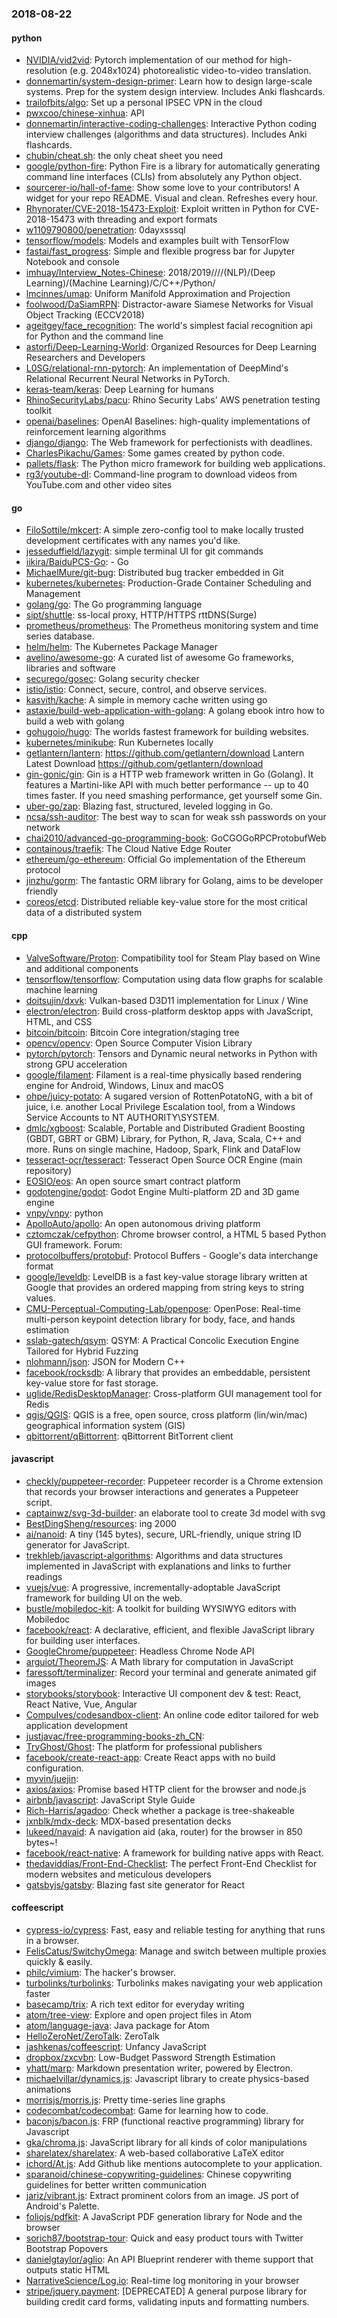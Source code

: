 ### 2018-08-22

#### python
* [NVIDIA/vid2vid](https://github.com/NVIDIA/vid2vid): Pytorch implementation of our method for high-resolution (e.g. 2048x1024) photorealistic video-to-video translation.
* [donnemartin/system-design-primer](https://github.com/donnemartin/system-design-primer): Learn how to design large-scale systems. Prep for the system design interview. Includes Anki flashcards.
* [trailofbits/algo](https://github.com/trailofbits/algo): Set up a personal IPSEC VPN in the cloud
* [pwxcoo/chinese-xinhua](https://github.com/pwxcoo/chinese-xinhua): API
* [donnemartin/interactive-coding-challenges](https://github.com/donnemartin/interactive-coding-challenges): Interactive Python coding interview challenges (algorithms and data structures). Includes Anki flashcards.
* [chubin/cheat.sh](https://github.com/chubin/cheat.sh): the only cheat sheet you need
* [google/python-fire](https://github.com/google/python-fire): Python Fire is a library for automatically generating command line interfaces (CLIs) from absolutely any Python object.
* [sourcerer-io/hall-of-fame](https://github.com/sourcerer-io/hall-of-fame):  Show some love to your contributors! A widget for your repo README. Visual and clean. Refreshes every hour.
* [Rhynorater/CVE-2018-15473-Exploit](https://github.com/Rhynorater/CVE-2018-15473-Exploit): Exploit written in Python for CVE-2018-15473 with threading and export formats
* [w1109790800/penetration](https://github.com/w1109790800/penetration):   0dayxsssql
* [tensorflow/models](https://github.com/tensorflow/models): Models and examples built with TensorFlow
* [fastai/fast_progress](https://github.com/fastai/fast_progress): Simple and flexible progress bar for Jupyter Notebook and console
* [imhuay/Interview_Notes-Chinese](https://github.com/imhuay/Interview_Notes-Chinese): 2018/2019////(NLP)/(Deep Learning)/(Machine Learning)/C/C++/Python/
* [lmcinnes/umap](https://github.com/lmcinnes/umap): Uniform Manifold Approximation and Projection
* [foolwood/DaSiamRPN](https://github.com/foolwood/DaSiamRPN): Distractor-aware Siamese Networks for Visual Object Tracking (ECCV2018)
* [ageitgey/face_recognition](https://github.com/ageitgey/face_recognition): The world's simplest facial recognition api for Python and the command line
* [astorfi/Deep-Learning-World](https://github.com/astorfi/Deep-Learning-World):  Organized Resources for Deep Learning Researchers and Developers
* [L0SG/relational-rnn-pytorch](https://github.com/L0SG/relational-rnn-pytorch): An implementation of DeepMind's Relational Recurrent Neural Networks in PyTorch.
* [keras-team/keras](https://github.com/keras-team/keras): Deep Learning for humans
* [RhinoSecurityLabs/pacu](https://github.com/RhinoSecurityLabs/pacu): Rhino Security Labs' AWS penetration testing toolkit
* [openai/baselines](https://github.com/openai/baselines): OpenAI Baselines: high-quality implementations of reinforcement learning algorithms
* [django/django](https://github.com/django/django): The Web framework for perfectionists with deadlines.
* [CharlesPikachu/Games](https://github.com/CharlesPikachu/Games): Some games created by python code.
* [pallets/flask](https://github.com/pallets/flask): The Python micro framework for building web applications.
* [rg3/youtube-dl](https://github.com/rg3/youtube-dl): Command-line program to download videos from YouTube.com and other video sites

#### go
* [FiloSottile/mkcert](https://github.com/FiloSottile/mkcert): A simple zero-config tool to make locally trusted development certificates with any names you'd like.
* [jesseduffield/lazygit](https://github.com/jesseduffield/lazygit): simple terminal UI for git commands
* [iikira/BaiduPCS-Go](https://github.com/iikira/BaiduPCS-Go):  - Go
* [MichaelMure/git-bug](https://github.com/MichaelMure/git-bug): Distributed bug tracker embedded in Git
* [kubernetes/kubernetes](https://github.com/kubernetes/kubernetes): Production-Grade Container Scheduling and Management
* [golang/go](https://github.com/golang/go): The Go programming language
* [sipt/shuttle](https://github.com/sipt/shuttle): ss-local proxy, HTTP/HTTPS rttDNS(Surge)
* [prometheus/prometheus](https://github.com/prometheus/prometheus): The Prometheus monitoring system and time series database.
* [helm/helm](https://github.com/helm/helm): The Kubernetes Package Manager
* [avelino/awesome-go](https://github.com/avelino/awesome-go): A curated list of awesome Go frameworks, libraries and software
* [securego/gosec](https://github.com/securego/gosec): Golang security checker
* [istio/istio](https://github.com/istio/istio): Connect, secure, control, and observe services.
* [kasvith/kache](https://github.com/kasvith/kache): A simple in memory cache written using go
* [astaxie/build-web-application-with-golang](https://github.com/astaxie/build-web-application-with-golang): A golang ebook intro how to build a web with golang
* [gohugoio/hugo](https://github.com/gohugoio/hugo): The worlds fastest framework for building websites.
* [kubernetes/minikube](https://github.com/kubernetes/minikube): Run Kubernetes locally
* [getlantern/lantern](https://github.com/getlantern/lantern):  https://github.com/getlantern/download  Lantern Latest Download https://github.com/getlantern/download 
* [gin-gonic/gin](https://github.com/gin-gonic/gin): Gin is a HTTP web framework written in Go (Golang). It features a Martini-like API with much better performance -- up to 40 times faster. If you need smashing performance, get yourself some Gin.
* [uber-go/zap](https://github.com/uber-go/zap): Blazing fast, structured, leveled logging in Go.
* [ncsa/ssh-auditor](https://github.com/ncsa/ssh-auditor): The best way to scan for weak ssh passwords on your network
* [chai2010/advanced-go-programming-book](https://github.com/chai2010/advanced-go-programming-book):  GoCGOGoRPCProtobufWeb
* [containous/traefik](https://github.com/containous/traefik): The Cloud Native Edge Router
* [ethereum/go-ethereum](https://github.com/ethereum/go-ethereum): Official Go implementation of the Ethereum protocol
* [jinzhu/gorm](https://github.com/jinzhu/gorm): The fantastic ORM library for Golang, aims to be developer friendly
* [coreos/etcd](https://github.com/coreos/etcd): Distributed reliable key-value store for the most critical data of a distributed system

#### cpp
* [ValveSoftware/Proton](https://github.com/ValveSoftware/Proton): Compatibility tool for Steam Play based on Wine and additional components
* [tensorflow/tensorflow](https://github.com/tensorflow/tensorflow): Computation using data flow graphs for scalable machine learning
* [doitsujin/dxvk](https://github.com/doitsujin/dxvk): Vulkan-based D3D11 implementation for Linux / Wine
* [electron/electron](https://github.com/electron/electron): Build cross-platform desktop apps with JavaScript, HTML, and CSS
* [bitcoin/bitcoin](https://github.com/bitcoin/bitcoin): Bitcoin Core integration/staging tree
* [opencv/opencv](https://github.com/opencv/opencv): Open Source Computer Vision Library
* [pytorch/pytorch](https://github.com/pytorch/pytorch): Tensors and Dynamic neural networks in Python with strong GPU acceleration
* [google/filament](https://github.com/google/filament): Filament is a real-time physically based rendering engine for Android, Windows, Linux and macOS
* [ohpe/juicy-potato](https://github.com/ohpe/juicy-potato): A sugared version of RottenPotatoNG, with a bit of juice, i.e. another Local Privilege Escalation tool, from a Windows Service Accounts to NT AUTHORITY\SYSTEM.
* [dmlc/xgboost](https://github.com/dmlc/xgboost): Scalable, Portable and Distributed Gradient Boosting (GBDT, GBRT or GBM) Library, for Python, R, Java, Scala, C++ and more. Runs on single machine, Hadoop, Spark, Flink and DataFlow
* [tesseract-ocr/tesseract](https://github.com/tesseract-ocr/tesseract): Tesseract Open Source OCR Engine (main repository)
* [EOSIO/eos](https://github.com/EOSIO/eos): An open source smart contract platform
* [godotengine/godot](https://github.com/godotengine/godot): Godot Engine  Multi-platform 2D and 3D game engine
* [vnpy/vnpy](https://github.com/vnpy/vnpy): python
* [ApolloAuto/apollo](https://github.com/ApolloAuto/apollo): An open autonomous driving platform
* [cztomczak/cefpython](https://github.com/cztomczak/cefpython): Chrome browser control, a HTML 5 based Python GUI framework.  Forum:
* [protocolbuffers/protobuf](https://github.com/protocolbuffers/protobuf): Protocol Buffers - Google's data interchange format
* [google/leveldb](https://github.com/google/leveldb): LevelDB is a fast key-value storage library written at Google that provides an ordered mapping from string keys to string values.
* [CMU-Perceptual-Computing-Lab/openpose](https://github.com/CMU-Perceptual-Computing-Lab/openpose): OpenPose: Real-time multi-person keypoint detection library for body, face, and hands estimation
* [sslab-gatech/qsym](https://github.com/sslab-gatech/qsym): QSYM: A Practical Concolic Execution Engine Tailored for Hybrid Fuzzing
* [nlohmann/json](https://github.com/nlohmann/json): JSON for Modern C++
* [facebook/rocksdb](https://github.com/facebook/rocksdb): A library that provides an embeddable, persistent key-value store for fast storage.
* [uglide/RedisDesktopManager](https://github.com/uglide/RedisDesktopManager):  Cross-platform GUI management tool for Redis
* [qgis/QGIS](https://github.com/qgis/QGIS): QGIS is a free, open source, cross platform (lin/win/mac) geographical information system (GIS)
* [qbittorrent/qBittorrent](https://github.com/qbittorrent/qBittorrent): qBittorrent BitTorrent client

#### javascript
* [checkly/puppeteer-recorder](https://github.com/checkly/puppeteer-recorder): Puppeteer recorder is a Chrome extension that records your browser interactions and generates a Puppeteer script.
* [captainwz/svg-3d-builder](https://github.com/captainwz/svg-3d-builder): an elaborate tool to create 3d model with svg
* [BestDingSheng/resources](https://github.com/BestDingSheng/resources):  ing  2000
* [ai/nanoid](https://github.com/ai/nanoid): A tiny (145 bytes), secure, URL-friendly, unique string ID generator for JavaScript.
* [trekhleb/javascript-algorithms](https://github.com/trekhleb/javascript-algorithms): Algorithms and data structures implemented in JavaScript with explanations and links to further readings
* [vuejs/vue](https://github.com/vuejs/vue):  A progressive, incrementally-adoptable JavaScript framework for building UI on the web.
* [bustle/mobiledoc-kit](https://github.com/bustle/mobiledoc-kit): A toolkit for building WYSIWYG editors with Mobiledoc
* [facebook/react](https://github.com/facebook/react): A declarative, efficient, and flexible JavaScript library for building user interfaces.
* [GoogleChrome/puppeteer](https://github.com/GoogleChrome/puppeteer): Headless Chrome Node API
* [arguiot/TheoremJS](https://github.com/arguiot/TheoremJS): A Math library for computation in JavaScript 
* [faressoft/terminalizer](https://github.com/faressoft/terminalizer):  Record your terminal and generate animated gif images
* [storybooks/storybook](https://github.com/storybooks/storybook): Interactive UI component dev & test: React, React Native, Vue, Angular
* [CompuIves/codesandbox-client](https://github.com/CompuIves/codesandbox-client): An online code editor tailored for web application development 
* [justjavac/free-programming-books-zh_CN](https://github.com/justjavac/free-programming-books-zh_CN):  
* [TryGhost/Ghost](https://github.com/TryGhost/Ghost): The platform for professional publishers
* [facebook/create-react-app](https://github.com/facebook/create-react-app): Create React apps with no build configuration.
* [myvin/juejin](https://github.com/myvin/juejin):  
* [axios/axios](https://github.com/axios/axios): Promise based HTTP client for the browser and node.js
* [airbnb/javascript](https://github.com/airbnb/javascript): JavaScript Style Guide
* [Rich-Harris/agadoo](https://github.com/Rich-Harris/agadoo): Check whether a package is tree-shakeable
* [jxnblk/mdx-deck](https://github.com/jxnblk/mdx-deck): MDX-based presentation decks
* [lukeed/navaid](https://github.com/lukeed/navaid): A navigation aid (aka, router) for the browser in 850 bytes~!
* [facebook/react-native](https://github.com/facebook/react-native): A framework for building native apps with React.
* [thedaviddias/Front-End-Checklist](https://github.com/thedaviddias/Front-End-Checklist):  The perfect Front-End Checklist for modern websites and meticulous developers
* [gatsbyjs/gatsby](https://github.com/gatsbyjs/gatsby):  Blazing fast site generator for React

#### coffeescript
* [cypress-io/cypress](https://github.com/cypress-io/cypress): Fast, easy and reliable testing for anything that runs in a browser.
* [FelisCatus/SwitchyOmega](https://github.com/FelisCatus/SwitchyOmega): Manage and switch between multiple proxies quickly & easily.
* [philc/vimium](https://github.com/philc/vimium): The hacker's browser.
* [turbolinks/turbolinks](https://github.com/turbolinks/turbolinks): Turbolinks makes navigating your web application faster
* [basecamp/trix](https://github.com/basecamp/trix): A rich text editor for everyday writing
* [atom/tree-view](https://github.com/atom/tree-view):  Explore and open project files in Atom
* [atom/language-java](https://github.com/atom/language-java): Java package for Atom
* [HelloZeroNet/ZeroTalk](https://github.com/HelloZeroNet/ZeroTalk): ZeroTalk
* [jashkenas/coffeescript](https://github.com/jashkenas/coffeescript): Unfancy JavaScript
* [dropbox/zxcvbn](https://github.com/dropbox/zxcvbn): Low-Budget Password Strength Estimation
* [yhatt/marp](https://github.com/yhatt/marp): Markdown presentation writer, powered by Electron.
* [michaelvillar/dynamics.js](https://github.com/michaelvillar/dynamics.js): Javascript library to create physics-based animations
* [morrisjs/morris.js](https://github.com/morrisjs/morris.js): Pretty time-series line graphs
* [codecombat/codecombat](https://github.com/codecombat/codecombat): Game for learning how to code.
* [baconjs/bacon.js](https://github.com/baconjs/bacon.js): FRP (functional reactive programming) library for Javascript
* [gka/chroma.js](https://github.com/gka/chroma.js): JavaScript library for all kinds of color manipulations
* [sharelatex/sharelatex](https://github.com/sharelatex/sharelatex): A web-based collaborative LaTeX editor
* [ichord/At.js](https://github.com/ichord/At.js): Add Github like mentions autocomplete to your application.
* [sparanoid/chinese-copywriting-guidelines](https://github.com/sparanoid/chinese-copywriting-guidelines): Chinese copywriting guidelines for better written communication
* [jariz/vibrant.js](https://github.com/jariz/vibrant.js): Extract prominent colors from an image. JS port of Android's Palette.
* [foliojs/pdfkit](https://github.com/foliojs/pdfkit): A JavaScript PDF generation library for Node and the browser
* [sorich87/bootstrap-tour](https://github.com/sorich87/bootstrap-tour): Quick and easy product tours with Twitter Bootstrap Popovers
* [danielgtaylor/aglio](https://github.com/danielgtaylor/aglio): An API Blueprint renderer with theme support that outputs static HTML
* [NarrativeScience/Log.io](https://github.com/NarrativeScience/Log.io): Real-time log monitoring in your browser
* [stripe/jquery.payment](https://github.com/stripe/jquery.payment): [DEPRECATED] A general purpose library for building credit card forms, validating inputs and formatting numbers.
